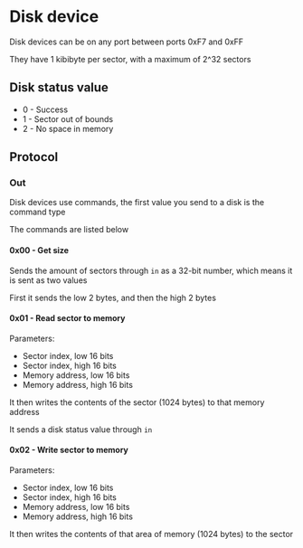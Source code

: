 # Disk device
Disk devices can be on any port between ports 0xF7 and 0xFF

They have 1 kibibyte per sector, with a maximum of 2^32 sectors

## Disk status value
- 0 - Success
- 1 - Sector out of bounds
- 2 - No space in memory

## Protocol
### Out
Disk devices use commands, the first value you send to a disk is the command type

The commands are listed below

#### 0x00 - Get size
Sends the amount of sectors through `in` as a 32-bit number, which means it is sent
as two values

First it sends the low 2 bytes, and then the high 2 bytes

#### 0x01 - Read sector to memory
Parameters:
- Sector index, low 16 bits
- Sector index, high 16 bits
- Memory address, low 16 bits
- Memory address, high 16 bits

It then writes the contents of the sector (1024 bytes) to that memory address

It sends a disk status value through `in`

#### 0x02 - Write sector to memory
Parameters:
- Sector index, low 16 bits
- Sector index, high 16 bits
- Memory address, low 16 bits
- Memory address, high 16 bits

It then writes the contents of that area of memory (1024 bytes) to the sector
